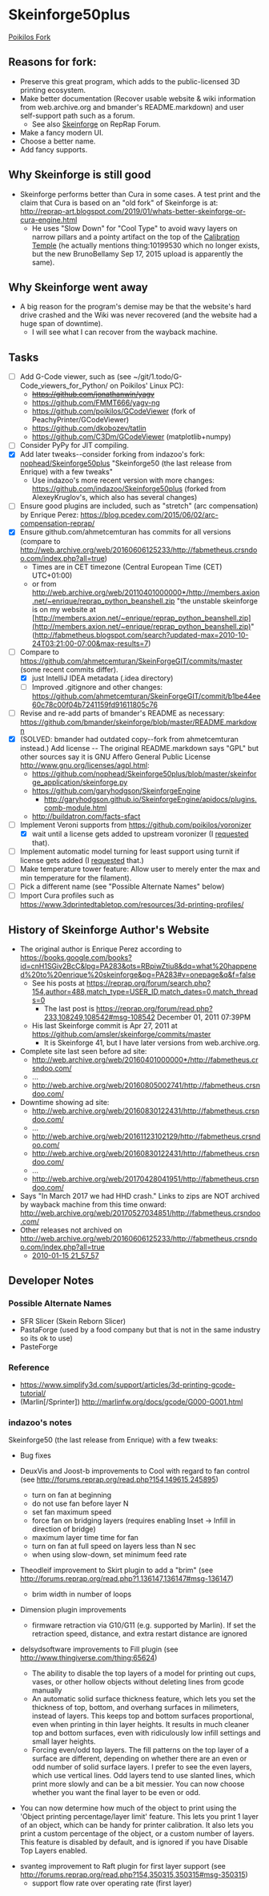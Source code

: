 Skeinforge50plus
================
[Poikilos Fork](https://github.com/poikilos/Skeinforge50plus)

## Reasons for fork:
- Preserve this great program, which adds to the public-licensed 3D
  printing ecosystem.
- Make better documentation (Recover usable
  website & wiki information from web.archive.org and bmander's
  README.markdown) and user self-support path such as a forum.
  - See also [Skeinforge](https://reprap.org/forum/list.php?154) on
    RepRap Forum.
- Make a fancy modern UI.
- Choose a better name.
- Add fancy supports.

## Why Skeinforge is still good
- Skeinforge performs better than Cura in some
  cases. A test print and the claim that Cura is based on an "old fork"
  of Skeinforge is at:
  http://reprap-art.blogspot.com/2019/01/whats-better-skeinforge-or-cura-engine.html
  - He uses "Slow Down" for "Cool Type" to avoid wavy layers on narrow
    pillars and a pointy artifact on the top of the [Calibration
    Temple](https://www.thingiverse.com/thing:1019953) (he actually
    mentions thing:10199530 which no longer exists, but the new
    BrunoBellamy Sep 17, 2015 upload is apparently the same).

## Why Skeinforge went away
- A big reason for the program's demise may be that the website's hard
  drive crashed and the Wiki was never recovered (and the website had a
  huge span of downtime).
  - I will see what I can recover from the wayback machine.

## Tasks
- [ ] Add G-Code viewer, such as (see
  ~/git/1.todo/G-Code_viewers_for_Python/ on Poikilos' Linux PC):
  - ~~https://github.com/jonathanwin/yagv~~
  - https://github.com/FMMT666/yagv-ng
  - https://github.com/poikilos/GCodeViewer
    (fork of PeachyPrinter/GCodeViewer)
  - https://github.com/dkobozev/tatlin
  - https://github.com/C3Dm/GCodeViewer (matplotlib+numpy)
- [ ] Consider PyPy for JIT compiling.
- [x] Add later tweaks--consider forking from indazoo's fork:
  [nophead/Skeinforge50plus](https://github.com/nophead/Skeinforge50plus)
  "Skeinforge50 (the last release from Enrique) with a few tweaks"
  - Use indazoo's more recent version with more changes:
    https://github.com/indazoo/Skeinforge50plus
    (forked from AlexeyKruglov's, which also has several changes)
- [ ] Ensure good plugins are included, such as "stretch" (arc
  compensation) by Enrique Perez:
  https://blog.pcedev.com/2015/06/02/arc-compensation-reprap/
- [x] Ensure github.com/ahmetcemturan has commits for all versions
  (compare to
  http://web.archive.org/web/20160606125233/http://fabmetheus.crsndoo.com/index.php?all=true)
  - Times are in CET timezone (Central European Time (CET) UTC+01:00)
  - or from http://web.archive.org/web/20110401000000*/http://members.axion.net/~enrique/reprap_python_beanshell.zip
    "the unstable skeinforge is on my website at [http://members.axion.net/~enrique/reprap_python_beanshell.zip](http://members.axion.net/~enrique/reprap_python_beanshell.zip)" (http://fabmetheus.blogspot.com/search?updated-max=2010-10-24T03:21:00-07:00&max-results=7)
- [ ] Compare to
  https://github.com/ahmetcemturan/SkeinForgeGIT/commits/master
  (some recent commits differ).
  - [x] just IntelliJ IDEA metadata (.idea directory)
  - [ ] Improved .gitignore and other changes: https://github.com/ahmetcemturan/SkeinForgeGIT/commit/b1be44ee60c78c00f04b7241159fd91611805c76
- [ ] Revise and re-add parts of bmander's README as necessary:
  https://github.com/bmander/skeinforge/blob/master/README.markdown
- [x] (SOLVED: bmander had outdated copy--fork from ahmetcemturan
  instead.) Add license -- The original README.markdown says "GPL" but
  other sources say it is GNU Affero General Public License
  http://www.gnu.org/licenses/agpl.html:
  - https://github.com/nophead/Skeinforge50plus/blob/master/skeinforge_application/skeinforge.py
  - https://github.com/garyhodgson/SkeinforgeEngine
    - http://garyhodgson.github.io/SkeinforgeEngine/apidocs/plugins.comb-module.html
  - http://buildatron.com/facts-sfact
- [ ] Implement Veroni supports from
  <https://github.com/poikilos/voronizer>
  - [x] wait until a license gets added to upstream voronizer (I
    [requested](https://github.com/tjwill95/voronizer/issues/1) that).
- [ ] Implement automatic model turning for least support using
  turnit if license gets added (I
  [requested](https://github.com/nickc92/turnit/issues/1) that.)
- [ ] Make temperature tower feature: Allow user to merely enter the max
  and min temperature for the filament).
- [ ] Pick a different name (see "Possible Alternate Names" below)
- [ ] Import Cura profiles such as
  <https://www.3dprintedtabletop.com/resources/3d-printing-profiles/>

## History of Skeinforge Author's Website
- The original author is Enrique Perez according to
  https://books.google.com/books?id=cnH1SGiv2BcC&lpg=PA283&ots=RBpiwZtiu8&dq=what%20happened%20to%20enrique%20skeinforge&pg=PA283#v=onepage&q&f=false
  - See his posts at https://reprap.org/forum/search.php?154,author=488,match_type=USER_ID,match_dates=0,match_threads=0
    - The last post is https://reprap.org/forum/read.php?233,108249,108542#msg-108542
      December 01, 2011 07:39PM
  - His last Skeinforge commit is Apr 27, 2011 at
    https://github.com/amsler/skeinforge/commits/master
    - It is Skeinforge 41, but I have later versions from
      web.archive.org.
- Complete site last seen before ad site:
  - http://web.archive.org/web/20160401000000*/http://fabmetheus.crsndoo.com/
  - ...
  - http://web.archive.org/web/20160805002741/http://fabmetheus.crsndoo.com/
- Downtime showing ad site:
  - http://web.archive.org/web/20160830122431/http://fabmetheus.crsndoo.com/
  - ...
  - http://web.archive.org/web/20161123102129/http://fabmetheus.crsndoo.com/
  - http://web.archive.org/web/20160830122431/http://fabmetheus.crsndoo.com/
  - ...
  - http://web.archive.org/web/20170428041951/http://fabmetheus.crsndoo.com/
- Says "In March 2017 we had HHD crash." Links to zips are NOT
  archived by wayback machine from this time onward:
  http://web.archive.org/web/20170527034851/http://fabmetheus.crsndoo.com/
- Other releases not archived on http://web.archive.org/web/20160606125233/http://fabmetheus.crsndoo.com/index.php?all=true
  - [2010-01-15 21_57_57](http://web.archive.org/web/20141211202524/http://fabmetheus.crsndoo.com/files/9_reprap_python_beanshell.zip)

## Developer Notes
### Possible Alternate Names
- SFR Slicer (Skein Reborn Slicer)
- PastaForge (used by a food company but that is not in the same
  industry so its ok to use)
- PasteForge

### Reference
- https://www.simplify3d.com/support/articles/3d-printing-gcode-tutorial/
- (Marlin[/Sprinter]) http://marlinfw.org/docs/gcode/G000-G001.html

### indazoo's notes
Skeinforge50 (the last release from Enrique) with a few tweaks:

* Bug fixes

* DeuxVis and Joost-b improvements to Cool with regard to fan control (see http://forums.reprap.org/read.php?154,149615,245895)
  - turn on fan at beginning
  - do not use fan before layer N
  - set fan maximum speed
  - force fan on bridging layers (requires enabling Inset -> Infill in direction of bridge)
  - maximum layer time time for fan
  - turn on fan at full speed on layers less than N sec
  - when using slow-down, set minimum feed rate

* Theodleif improvement to Skirt plugin to add a "brim" (see http://forums.reprap.org/read.php?1,136147,136147#msg-136147)
  - brim width in number of loops

* Dimension plugin improvements
  - firmware retraction via G10/G11 (e.g. supported by Marlin). If set the retraction speed, distance, and extra restart distance are ignored

* delsydsoftware improvements to Fill plugin (see http://www.thingiverse.com/thing:65624)
  - The ability to disable the top layers of a model for printing out cups, vases, or other hollow objects without deleting lines from gcode manually
  - An automatic solid surface thickness feature, which lets you set the thickness of top, bottom, and overhang surfaces in milimeters, instead of layers. This keeps top and bottom surfaces proportional, even when printing in thin layer heights. It results in much cleaner top and bottom surfaces, even with ridiculously low infill settings and small layer heights.
  - Forcing even/odd top layers. The fill patterns on the top layer of a surface are different, depending on whether there are an even or odd number of solid surface layers. I prefer to see the even layers, which use vertical lines. Odd layers tend to use slanted lines, which print more slowly and can be a bit messier. You can now choose whether you want the final layer to be even or odd.
 - You can now determine how much of the object to print using the 'Object printing percentage/layer limit' feature. This lets you print 1 layer of an object, which can be handy for printer calibration. It also lets you print a custom percentage of the object, or a custom number of layers. This feature is disabled by default, and is ignored if you have Disable Top Layers enabled.

* svanteg improvement to Raft plugin for first layer support (see http://forums.reprap.org/read.php?154,350315,350315#msg-350315)
  - support flow rate over operating rate (first layer)
